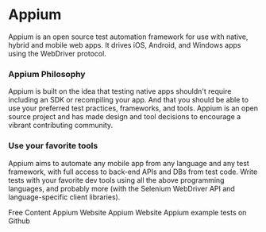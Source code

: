 # Appium

Appium is an open source test automation framework for use with native, hybrid and mobile web apps.
It drives iOS, Android, and Windows apps using the WebDriver protocol.

### Appium Philosophy
Appium is built on the idea that testing native apps shouldn't require including an SDK or recompiling your app. And that you should be able to use your preferred test practices, frameworks, and tools. Appium is an open source project and has made design and tool decisions to encourage a vibrant contributing community.

### Use your favorite tools
Appium aims to automate any mobile app from any language and any test framework, with full access to back-end APIs and DBs from test code. Write tests with your favorite dev tools using all the above programming languages, and probably more (with the Selenium WebDriver API and language-specific client libraries).

<ResourceGroupTitle>Free Content</ResourceGroupTitle>
<BadgeLink colorScheme='blue' badgeText='Official Website' href='https://appium.io/'>Appium Website</BadgeLink>
<BadgeLink colorScheme='yellow' badgeText='Read' href='https://appium.io/docs/en/about-appium/intro/'>Appium Website</BadgeLink>
<BadgeLink colorScheme='yellow' badgeText='Read' href='https://github.com/appium/appium/tree/1.x/sample-code'>Appium example tests on Github</BadgeLink>
